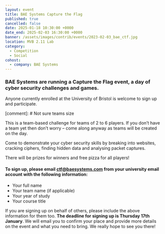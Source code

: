 ```yaml
---
layout: event
title: BAE Systems Capture the Flag
published: true
cancelled: false
date: 2025-01-18 10:30:00 +0000
date_end: 2025-02-03 16:30:00 +0000
banner: /assets/images/contrib/events/2023-02-03_bae_ctf.jpg
location: MVB 2.11 Lab
category:
  - Competition
  - Social
cohost:
  - company: BAE Systems
---
```

### BAE Systems are running a Capture the Flag event, a day of cyber security challenges and games.

Anyone currently enrolled at the University of Bristol is welcome to sign up and participate.

[comment]: # Not sure teams size 

This is a team-based challenge for teams of 2 to 6 players. If you don’t have a team yet then don’t worry – come along anyway as teams will be created on the day. 

Come to demonstrate your cyber security skills by breaking into websites, cracking ciphers, finding hidden data and analysing packet captures.

There will be prizes for winners and free pizza for all players!

#### To sign up, please email [ctf@baesystems.com](ctf@baesystems.com) from your university email account with the following information:

- Your full name
- Your team name (if applicable)
- Your year of study
- Your course title

If you are signing up on behalf of others, please include the above information for them too. **The deadline for signing up is Thursday 17th January**. We will email you to confirm your place and provide more details on the event and what you need to bring. We really hope to see you there!
